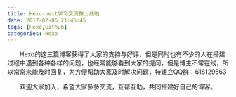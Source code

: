 ```yaml
---
title: Hexo-next学习交流群上线啦
date: 2017-02-06 21:46:45
tags: [Hexo,Github]
categories: Hexo
---
```


　　Hexo的这三篇博客获得了大家的支持与好评，但是同时也有不少的人在搭建过程中遇到各种各样的问题，也经常能够看到大家的提问，但是博主不常在线，所以常常未能及时回复，为方便帮助大家及时解决问题，特建立QQ群：618129563

　　欢迎大家加入，希望大家多多交流，互帮互助，共同搭建好自己的博客。

<!--more-->